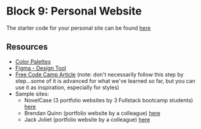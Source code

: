 # Block 9: Personal Website

The starter code for your personal site can be found [here](./starter-code)

## Resources
* [Color Palettes](https://colorhunt.co/)
* [Figma - Design Tool](https://www.figma.com)
* [Free Code Camp Article](https://www.freecodecamp.org/news/how-to-build-a-developer-portfolio-website/)
(note: don't necessarily follow this step by step...some of it is advanced for what we've learned so far, but you can use it as inspiration, especially for styles)
* Sample sites:
  - NovelCase (3 portfolio websites by 3 Fullstack bootcamp students) [here](https://novelcase.netlify.app/)
  - Brendan Quinn (portfolio website by a colleague) [here](http://brendan-quinn.xyz/)
  - Jack Joliet (portfolio website by a colleague) [here](https://www.jackjoliet.com/)
